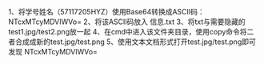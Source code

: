 1、将学号姓名（57117205HYZ）使用Base64转换成ASCII码：NTcxMTcyMDVIWVo=
2、将该ASCII码放入 信息.txt
3、将txt与需要隐藏的test1.jpg/test2.png放一起
4、在cmd中进入该文件夹目录，使用copy命令将二者合成成新的test.jpg/test.png
5、使用文本文档形式打开test.jpg/test.png即可发现 NTcxMTcyMDVIWVo=
